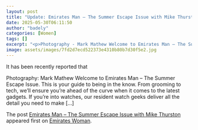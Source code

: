 ```yaml
---
layout: post
title: "Update: Emirates Man – The Summer Escape Issue with Mike Thurston"
date: 2025-05-30T06:11:50
author: "badely"
categories: [Women]
tags: []
excerpt: "<p>Photography - Mark Mathew Welcome to Emirates Man – The Summer Escape Issue. This is your guide to being in the know. From grooming to tech, we’ll e"
image: assets/images/7fd2d7ecd522373e4310b80b7d30f5e2.jpg
---
```


It has been recently reported that <p>Photography: Mark Mathew Welcome to Emirates Man – The Summer Escape Issue. This is your guide to being in the know. From grooming to tech, we’ll ensure you’re ahead of the curve when it comes to the latest gadgets. If you’re into watches, our resident watch geeks deliver all the detail you need to make [&#8230;]</p>
<p>The post <a href="https://emirateswoman.com/emirates-man-the-summer-escape-issue-with-mike-thurston/" rel="nofollow">Emirates Man &#8211; The Summer Escape Issue with Mike Thurston</a> appeared first on <a href="https://emirateswoman.com" rel="nofollow">Emirates Woman</a>.</p>

